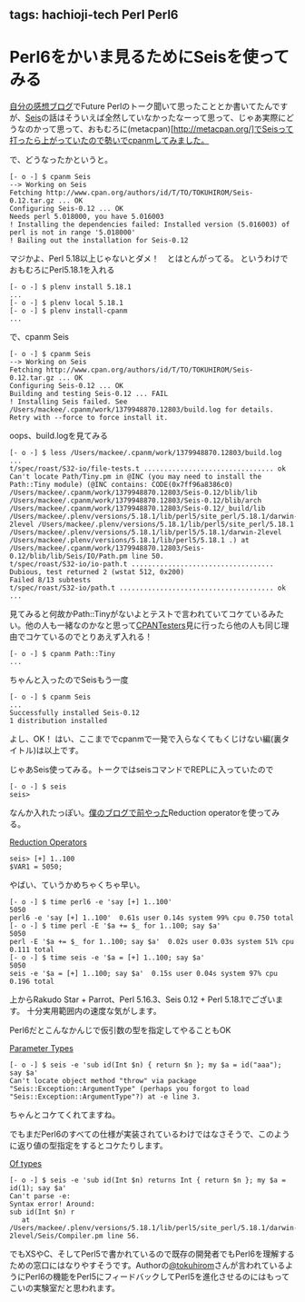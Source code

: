 tags: hachioji-tech Perl Perl6
---
# Perl6をかいま見るためにSeisを使ってみる

[自分の感想ブログ](http://mackee.hatenablog.com/entry/2013/09/22/211305)でFuture Perlのトーク聞いて思ったこととか書いてたんですが、[Seis](https://metacpan.org/module/Seis)の話はそういえば全然していなかったなーって思って、じゃあ実際にどうなのかって思って、おもむろに(metacpan)[http://metacpan.org/]でSeisって打ったら上がっていたので勢いでcpanmしてみました。

で、どうなったかというと。

    [- o -] $ cpanm Seis
    --> Working on Seis
    Fetching http://www.cpan.org/authors/id/T/TO/TOKUHIROM/Seis-0.12.tar.gz ... OK
    Configuring Seis-0.12 ... OK
    Needs perl 5.018000, you have 5.016003
    ! Installing the dependencies failed: Installed version (5.016003) of perl is not in range '5.018000'
    ! Bailing out the installation for Seis-0.12

マジかよ、Perl 5.18以上じゃないとダメ！　とはとんがってる。
というわけでおもむろにPerl5.18.1を入れる

    [- o -] $ plenv install 5.18.1
    ...
    [- o -] $ plenv local 5.18.1
    [- o -] $ plenv install-cpanm
    ...

で、cpanm Seis

    [- o -] $ cpanm Seis
    --> Working on Seis
    Fetching http://www.cpan.org/authors/id/T/TO/TOKUHIROM/Seis-0.12.tar.gz ... OK
    Configuring Seis-0.12 ... OK
    Building and testing Seis-0.12 ... FAIL
    ! Installing Seis failed. See /Users/mackee/.cpanm/work/1379948870.12803/build.log for details. Retry with --force to force install it.

oops、build.logを見てみる

    [- o -] $ less /Users/mackee/.cpanm/work/1379948870.12803/build.log
    ...
    t/spec/roast/S32-io/file-tests.t ................................ ok
    Can't locate Path/Tiny.pm in @INC (you may need to install the Path::Tiny module) (@INC contains: CODE(0x7ff96a8386c0) /Users/mackee/.cpanm/work/1379948870.12803/Seis-0.12/blib/lib /Users/mackee/.cpanm/work/1379948870.12803/Seis-0.12/blib/arch /Users/mackee/.cpanm/work/1379948870.12803/Seis-0.12/_build/lib /Users/mackee/.plenv/versions/5.18.1/lib/perl5/site_perl/5.18.1/darwin-2level /Users/mackee/.plenv/versions/5.18.1/lib/perl5/site_perl/5.18.1 /Users/mackee/.plenv/versions/5.18.1/lib/perl5/5.18.1/darwin-2level /Users/mackee/.plenv/versions/5.18.1/lib/perl5/5.18.1 .) at /Users/mackee/.cpanm/work/1379948870.12803/Seis-0.12/blib/lib/Seis/IO/Path.pm line 50.
    t/spec/roast/S32-io/io-path.t ...................................
    Dubious, test returned 2 (wstat 512, 0x200)
    Failed 8/13 subtests
    t/spec/roast/S32-io/path.t ...................................... ok
    ...

見てみると何故かPath::Tinyがないよとテストで言われていてコケているみたい。他の人も一緒なのかなと思って[CPANTesters](http://cpanstesters.org/)見に行ったら他の人も同じ理由でコケているのでとりあえず入れる！

    [- o -] $ cpanm Path::Tiny
    ...

ちゃんと入ったのでSeisもう一度

    [- o -] $ cpanm Seis
    ...
    Successfully installed Seis-0.12
    1 distribution installed

よし、OK！
はい、ここまででcpanmで一発で入らなくてもくじけない編(裏タイトル)は以上です。

じゃあSeis使ってみる。トークではseisコマンドでREPLに入っていたので

    [- o -] $ seis
    seis>

なんか入れたっぽい。[僕のブログで前やった](http://mackee.hatenablog.com/entry/2013/09/22/211305)Reduction operatorを使ってみる。

[Reduction Operators](http://perlcabal.org/syn/S03.html#Reduction_operators)

    seis> [+] 1..100
    $VAR1 = 5050;

やばい、ていうかめちゃくちゃ早い。

    [- o -] $ time perl6 -e 'say [+] 1..100'
    5050
    perl6 -e 'say [+] 1..100'  0.61s user 0.14s system 99% cpu 0.750 total
    [- o -] $ time perl -E '$a += $_ for 1..100; say $a'
    5050
    perl -E '$a += $_ for 1..100; say $a'  0.02s user 0.03s system 51% cpu 0.111 total
    [- o -] $ time seis -e '$a = [+] 1..100; say $a'
    5050
    seis -e '$a = [+] 1..100; say $a'  0.15s user 0.04s system 97% cpu 0.196 total

上からRakudo Star + Parrot、Perl 5.16.3、Seis 0.12 + Perl 5.18.1でございます。
十分実用範囲内の速度な気がします。

Perl6だとこんなかんじで仮引数の型を指定してやることもOK

[Parameter Types](http://perlcabal.org/syn/S02.html#Parameter_types)

    [- o -] $ seis -e 'sub id(Int $n) { return $n }; my $a = id("aaa"); say $a'
    Can't locate object method "throw" via package "Seis::Exception::ArgumentType" (perhaps you forgot to load "Seis::Exception::ArgumentType"?) at -e line 3.

ちゃんとコケてくれてますね。

でもまだPerl6のすべての仕様が実装されているわけではなさそうで、このように返り値の型指定をするとコケたりします。

[Of types](http://perlcabal.org/syn/S02.html#Of_types)

    [- o -] $ seis -e 'sub id(Int $n) returns Int { return $n }; my $a = id(1); say $a'
    Can't parse -e:
    Syntax error! Around:
    sub id(Int $n) r
       at /Users/mackee/.plenv/versions/5.18.1/lib/perl5/site_perl/5.18.1/darwin-2level/Seis/Compiler.pm line 56.

でもXSやC、そしてPerl5で書かれているので既存の開発者でもPerl6を理解するための窓口にはなりやすそうです。Authorの[@tokuhirom](https://twitter.com/tokuhirom/)さんが言われているようにPerl6の機能をPerl5にフィードバックしてPerl5を進化させるのにはもってこいの実験室だと思われます。

